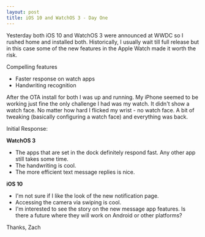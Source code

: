 ```yaml
---
layout: post
title: iOS 10 and WatchOS 3 - Day One 
---
```

Yesterday both iOS 10 and WatchOS 3 were announced at WWDC so I rushed home and installed both.   Historically, I usually wait till full release but in this case some of the new features in the Apple Watch made it worth the risk.

Compelling features 
* Faster response on watch apps 
* Handwriting recognition  

After the OTA install for both I was up and running.  My iPhone seemed to be working just fine the only challenge I had was my watch.  It didn't show a watch face.  No matter how hard I flicked my wrist - no watch face.  A bit of tweaking (basically configuring a watch face) and everything was back.

Initial Response:

**WatchOS 3**
* The apps that are set in the dock definitely respond fast.  Any other app still takes some time. 
* The handwriting is cool. 
* The more efficient text message replies is nice.

**iOS 10**
* I'm not sure if I like the look of the new notification page.  
* Accessing the camera via swiping is cool. 
* I'm interested to see the story on the new message app features. Is there a future where they will work on Android or other platforms?

Thanks,
Zach



